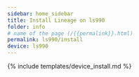 ```yaml
---
sidebar: home_sidebar
title: Install Lineage on ls990
folder: info
# name of the page (/{{permalink}}.html)
permalink: ls990/install
device: ls990
---
```

{% include templates/device_install.md %}
